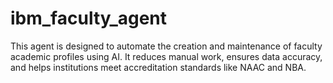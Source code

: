 # ibm_faculty_agent
This agent is designed to automate the creation and maintenance of faculty academic profiles using AI. It reduces manual work, ensures data accuracy, and helps institutions meet accreditation standards like NAAC and NBA.
